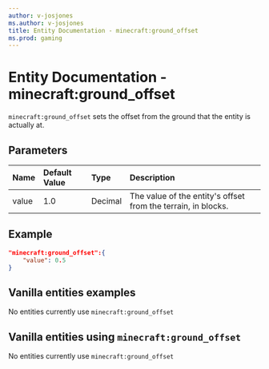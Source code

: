 ```yaml
---
author: v-josjones
ms.author: v-josjones
title: Entity Documentation - minecraft:ground_offset
ms.prod: gaming
---
```


# Entity Documentation -  minecraft:ground_offset

`minecraft:ground_offset` sets the offset from the ground that the entity is actually at.

## Parameters

|Name |Default Value  |Type  |Description  |
|:----------|:----------|:----------|:----------|
|value| 1.0| Decimal| The value of the entity's offset from the terrain, in blocks. |

## Example

```json
"minecraft:ground_offset":{
    "value": 0.5
}
```

## Vanilla entities examples

No entities currently use `minecraft:ground_offset`

## Vanilla entities using `minecraft:ground_offset`

No entities currently use `minecraft:ground_offset`
